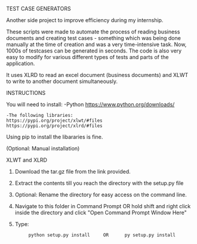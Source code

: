 TEST CASE GENERATORS

Another side project to improve efficiency during my internship.
 
These scripts were made to automate the process of reading business documents and creating test cases -
something which was being done manually at the time of creation and was a very time-intensive task. 
Now, 1000s of testcases can be generated in seconds. The code is also very easy to modify for 
various different types of tests and parts of the application. 


It uses XLRD to read an excel document (business documents)
and XLWT to write to another document simultaneously.






INSTRUCTIONS

You will need to install:
-Python https://www.python.org/downloads/ 

    -The following libraries:
    https://pypi.org/project/xlwt/#files
    https://pypi.org/project/xlrd/#files

Using pip to install the libararies is fine.

(Optional: Manual installation)

XLWT and XLRD

1) Download the tar.gz file from the link provided. 
2) Extract the contents till you reach the directory with the setup.py file
3) Optional: Rename the directory for easy access on the command line. 
4) Navigate to this folder in Command Prompt OR hold shift and right click inside the directory and click "Open Command Prompt Window Here"

5) Type:
           
            python setup.py install     OR      py setup.py install 




    
